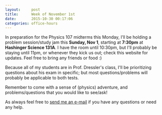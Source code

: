 ```yaml
---
layout:     post
title:      Week of November 1st
date:       2015-10-30 00:17:06
categories: office-hours
---
```


In preparation for the Physics 107 midterms this Monday, I'll be holding a
problem session/study jam this **Sunday, Nov 1**, starting at **7:30pm** at
**Hashinger Science 131A**.  I have the room until 10:30pm, but I'll probably
be staying until 11pm, or whenever they kick us out; check this website for
updates.  Feel free to bring any friends or food :)

Because all of my students are in Prof. Dressler's class, I'll be prioritizing
questions about his exam in specific; but most questions/problems will
probably be applicable to both tests.

Remember to come with a sense of (physics) adventure, and problems/questions
that you would like to see/ask!

As always feel free to [send me an e-mail](mailto:jusle@chapman.edu) if you
have any questions or need any help.


